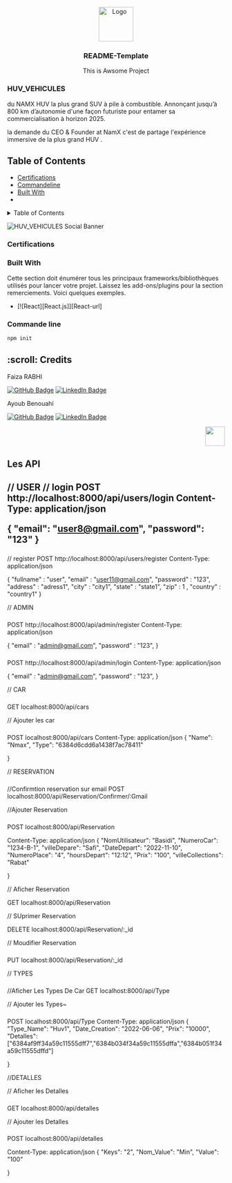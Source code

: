 

<p id="start" align="center"></p>
<!-- PROJECT LOGO -->

<div align="center">
  <a >
    <img src="https://www.namx-hydrogen.com/svg/logo-namx.svg" alt="Logo" style="background-color= red !important;"  width="80" height="80">
  </a>

  <h3 align="center">README-Template</h3>

  <p align="center">
  This is Awsome Project
  </p>
</div>



### HUV_VEHICULES

du NAMX HUV la plus grand SUV à pile à combustible. Annonçant jusqu’à 800 km d’autonomie d'une façon futuriste pour entamer sa commercialisation à horizon 2025.

la demande du CEO & Founder at NamX c'est de partage l'expérience immersive de la plus grand HUV .

## Table of Contents

- [Certifications](#certifications)
- [Commandeline](#commandeline)
- [Built With](#built)
- <!-- TABLE OF CONTENTS -->
<details>
  <summary>Table of Contents</summary>
  <ol>
        <li>
      <a href="#certifications">certifications</a>
        </li>
        <li>
          <a href="#commandeline">commandeline</a>
      </li>
      <li>
        <a href="#built">built</a>
      </li>
      <li>
        <a href="#API">API</a>
      </li>
    </ol>
 </details>
 
![HUV_VEHICULES Social Banner](https://www.namx-hydrogen.com/img/home/suv-hydrogene-1920w.webp)



### Certifications



### Built With
Cette section doit énumérer tous les principaux frameworks/bibliothèques utilisés pour lancer votre projet. Laissez les add-ons/plugins pour la section remerciements. Voici quelques exemples.

* [![React][React.js]][React-url]

### Commande line 
```sh
npm init
```







<h2 id="credits"> :scroll: Credits</h2>

Faiza RABHI

[![GitHub Badge](https://img.shields.io/badge/GitHub-100000?style=for-the-badge&logo=github&logoColor=white)](https://github.com/Faizarabhi)
[![LinkedIn Badge](https://img.shields.io/badge/LinkedIn-0077B5?style=for-the-badge&logo=linkedin&logoColor=white)](https://www.linkedin.com/in/faiza-rabhi/)




Ayoub Benouahi

[![GitHub Badge](https://img.shields.io/badge/GitHub-100000?style=for-the-badge&logo=github&logoColor=white)](https://github.com/Benouahi1)
[![LinkedIn Badge](https://img.shields.io/badge/LinkedIn-0077B5?style=for-the-badge&logo=linkedin&logoColor=white)](https://www.linkedin.com/in/benouahi-ayoub-642542236/)
<p align="right"><a href="#start"><img width="45rem" src="https://raw.githubusercontent.com/xnbox/DeepfakeHTTP/main/img/top.png"></a></p>



<h2 id="API">Les API<h2>




// USER
// login
POST http://localhost:8000/api/users/login
Content-Type: application/json

{
    "email": "user8@gmail.com",
    "password": "123"
}


###
// register
POST http://localhost:8000/api/users/register
Content-Type: application/json

{
    "fullname" : "user",
    "email" : "user11@gmail.com",
    "password" : "123",
    "address" : "adress1",
    "city" : "city1",
    "state" : "state1",
    "zip" : 1 ,
    "country" : "country1"
}


// ADMIN
###
POST http://localhost:8000/api/admin/register
Content-Type: application/json

{
    "email" : "admin@gmail.com",
    "password" : "123",
}

###
POST http://localhost:8000/api/admin/login
Content-Type: application/json

{
    "email" : "admin@gmail.com",
    "password" : "123",
}



// CAR 
###
GET localhost:8000/api/cars


// Ajouter les car
###
POST localhost:8000/api/cars
Content-Type: application/json
{
     "Name": "Nmax",
   "Type": "6384d6cdd6a1438f7ac78411"
   
}

// RESERVATION
###
//Confirmtion reservation sur email
POST localhost:8000/api/Reservation/Confirmer/:Gmail


//Ajouter Reservation 
###

POST localhost:8000/api/Reservation

Content-Type: application/json
{
        "NomUtilisateur": "Basidi",
        "NumeroCar": "1234-B-1",
        "villeDepare": "Safi",
        "DateDepart": "2022-11-10",
        "NumeroPlace": "4",
        "hoursDepart": "12:12",
        "Prix": "100",
        "villeCollections": "Rabat"

}

// Aficher Reservation

GET localhost:8000/api/Reservation

// SUprimer Reservation

DELETE localhost:8000/api/Reservation/:_id 


// Moudifier Reservation    
###
PUT localhost:8000/api/Reservation/:_id


// TYPES

###
//Aficher Les Types De Car
GET localhost:8000/api/Type

// Ajouter les Types~
###
POST localhost:8000/api/Type
Content-Type: application/json
{
     "Type_Name": "Huv1",
   "Date_Creation": "2022-06-06",
   "Prix": "10000",
   "Detalles":["6384af9ff34a59c11555dff7","6384b034f34a59c11555dffa","6384b051f34a59c11555dffd"]
   
}



//DETALLES

// Aficher les Detalles
###
GET localhost:8000/api/detalles


// Ajouter les Detalles
###

POST localhost:8000/api/detalles

Content-Type: application/json
{
     "Keys": "2",
   "Nom_Value": "Min",
   "Value": "100"
   
}
